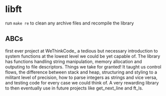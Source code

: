 # libft

run `make re` to clean any archive files and recompile the library

## ABCs
first ever project at WeThinkCode_ a tedious but necessary introduction to system functions at the lowest level we could be yet capable of. 
The library has functions handling string manipulation, memory allocation and outputing to file descriptors. Things we take for granted! 
It taught us control flows, the difference between stack and heap, structuring and styling to a militant level of precision, how to parse integers as strings and vice versa, and testing code for every case we could think of. A very rewarding library to then eventually use in future projects like get_next_line and ft_ls.
